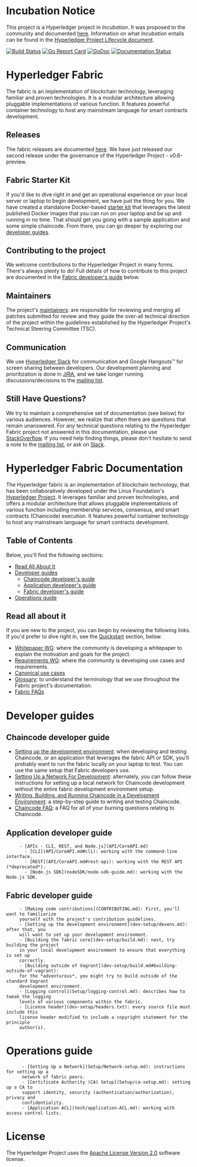 # Incubation Notice

This project is a Hyperledger project in _Incubation_. It was proposed to the
community and documented [here](https://goo.gl/RYQZ5N). Information on what
_Incubation_ entails can be found in the [Hyperledger Project Lifecycle
document](https://goo.gl/4edNRc).

[![Build Status](https://jenkins.hyperledger.org/buildStatus/icon?job=fabric-merge-x86_64)](https://jenkins.hyperledger.org/view/fabric/job/fabric-merge-x86_64/)
[![Go Report Card](https://goreportcard.com/badge/github.com/hyperledger/fabric)](https://goreportcard.com/report/github.com/hyperledger/fabric)
[![GoDoc](https://godoc.org/github.com/hyperledger/fabric?status.svg)](https://godoc.org/github.com/hyperledger/fabric)
[![Documentation Status](https://readthedocs.org/projects/hyperledger-fabric/badge/?version=latest)](http://hyperledger-fabric.readthedocs.io/en/latest/?badge=latest)

# Hyperledger Fabric

The fabric is an implementation of blockchain technology, leveraging familiar
and proven technologies. It is a modular architecture allowing pluggable
implementations of various function. It features powerful container technology
to host any mainstream language for smart contracts development.

## Releases

The fabric releases are documented [here](releases.md). We have just
released our second release under the governance of the Hyperledger Project -
v0.6-preview.

## Fabric Starter Kit

If you'd like to dive right in and get an operational experience on your local
server or laptop to begin development, we have just the thing for you. We have
created a standalone Docker-based [starter kit](starter/fabric-starter-kit.md)
that leverages the latest published Docker images that you can run on your
laptop and be up and running in no time. That should get you going with a
sample application and some simple chaincode. From there, you can go deeper
by exploring our [developer guides](#developer-guides).

## Contributing to the project

We welcome contributions to the Hyperledger Project in many forms. There's
always plenty to do! Full details of how to contribute to this project are
documented in the [Fabric developer's guide](#fabric-developer's-guide) below.

## Maintainers

The project's [maintainers](MAINTAINERS.md): are responsible for reviewing and
merging all patches submitted for review and they guide the over-all technical
direction of the project within the guidelines established by the Hyperledger
Project's Technical Steering Committee (TSC).

## Communication <a name="communication"></a>

We use [Hyperledger Slack](https://slack.hyperledger.org/) for communication and
Google Hangouts&trade; for screen sharing between developers. Our development
planning and prioritization is done in [JIRA](https://jira.hyperledger.org),
and we take longer running discussions/decisions to the
[mailing list](http://lists.hyperledger.org/mailman/listinfo/hyperledger-fabric).

## Still Have Questions?
We try to maintain a comprehensive set of documentation (see below) for various audiences.
However, we realize that often there are questions that remain unanswered. For
any technical questions relating to the Hyperledger Fabric project not answered
in this documentation, please use
[StackOverflow](http://stackoverflow.com/questions/tagged/hyperledger). If you
need help finding things, please don't hesitate to send a note to the
[mailing list](http://lists.hyperledger.org/mailman/listinfo/hyperledger-fabric),
or ask on [Slack]((https://slack.hyperledger.org/)).

# Hyperledger Fabric Documentation

The Hyperledger fabric is an implementation of blockchain technology, that has
been collaboratively developed under the Linux Foundation's
[Hyperledger Project](http://hyperledger.org). It leverages familiar and
proven technologies, and offers a modular architecture
that allows pluggable implementations of various function including membership
services, consensus, and smart contracts (Chaincode) execution. It features
powerful container technology to host any mainstream language for smart
contracts development.

## Table of Contents

Below, you'll find the following sections:

* [Read All About It](#read-all-about-it)
* [Developer guides](#developer-guides)
    * [Chaincode developer's guide](#chaincode-developer-guide)
    * [Application developer's guide](#application-developer-guide)
    * [Fabric developer's guide](#fabric-developer-guide)
* [Operations guide](#operations-guide)

## Read all about it

If you are new to the project, you can begin by reviewing the following links.
If you'd prefer to dive right in, see the
[Quickstart](#quickstart-documentation) section, below.

- [Whitepaper WG](https://github.com/hyperledger/hyperledger/wiki/Whitepaper-WG):
where the community is developing a whitepaper to explain the motivation and
goals for the project.
- [Requirements WG](https://github.com/hyperledger/hyperledger/wiki/Requirements-WG):
where the community is developing use cases and requirements.
- [Canonical use cases](biz/usecases.md)
- [Glossary](glossary.md): to understand the terminology that we use throughout
the Fabric project's documentation.
- [Fabric FAQs](https://github.com/hyperledger/fabric/tree/master/docs/FAQ)

# Developer guides

## Chaincode developer guide

- [Setting up the development environment](dev-setup/devenv.md): when developing
and testing Chaincode, or an application that leverages the fabric API or SDK,
you'll probably want to run the fabric locally on your laptop to test. You can
use the same setup that Fabric developers use.
- [Setting Up a Network For Development](Setup/Network-setup.md): alternately, you
can follow these instructions for setting up a local network for Chaincode
development without the entire fabric development environment setup.
- [Writing, Building, and Running Chaincode in a Development
Environment](Setup/Chaincode-setup.md): a step-by-step guide to writing and
testing Chaincode.
- [Chaincode FAQ](FAQ/chaincode_FAQ.md): a FAQ for all of your burning questions
relating to Chaincode.

## Application developer guide
```
     - [APIs - CLI, REST, and Node.js](API/CoreAPI.md)
       - [CLI](API/CoreAPI.md#cli): working with the command-line interface.
       - [REST](API/CoreAPI.md#rest-api): working with the REST API (*deprecated*).
       - [Node.js SDK](nodeSDK/node-sdk-guide.md): working with the Node.js SDK.
```
## Fabric developer guide
```
     - [Making code contributions](CONTRIBUTING.md): First, you'll want to familiarize
     yourself with the project's contribution guidelines.
     - [Setting up the development environment](dev-setup/devenv.md): after that, you
     will want to set up your development environment.
     - [Building the fabric core](dev-setup/build.md): next, try building the project
     in your local development environment to ensure that everything is set up
     correctly.
     - [Building outside of Vagrant](dev-setup/build.md#building-outside-of-vagrant):
     for the *adventurous*, you might try to build outside of the standard Vagrant
     development environment.
     - [Logging control](Setup/logging-control.md): describes how to tweak the logging
     levels of various components within the fabric.
     - [License header](dev-setup/headers.txt): every source file must include this
     license header modified to include a copyright statement for the principle
     author(s).
```
# Operations guide
```
      - [Setting Up a Network](Setup/Network-setup.md): instructions for setting up a
      network of fabric peers.
      - [Certificate Authority (CA) Setup](Setup/ca-setup.md): setting up a CA to
      support identity, security (authentication/authorization), privacy and
      confidentiality.
      - [Application ACL](tech/application-ACL.md): working with access control lists.
```
# License <a name="license"></a>
The Hyperledger Project uses the [Apache License Version 2.0](LICENSE) software
license.
